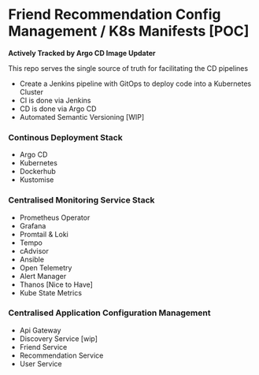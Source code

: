 
# Friend Recommendation Config Management / K8s Manifests [POC]
**Actively Tracked by Argo CD Image Updater**

This repo serves the single source of truth for facilitating the CD pipelines

- Create a Jenkins pipeline with GitOps to deploy code into a Kubernetes Cluster
- CI is done via Jenkins 
- CD is done via Argo CD
- Automated Semantic Versioning [WIP]

### Continous Deployment Stack
- Argo CD
- Kubernetes 
- Dockerhub
- Kustomise 

### Centralised Monitoring Service Stack 
- Prometheus Operator
- Grafana
- Promtail & Loki
- Tempo 
- cAdvisor
- Ansible 
- Open Telemetry
- Alert Manager 
- Thanos [Nice to Have]
- Kube State Metrics

### Centralised Application Configuration Management 
- Api Gateway 
- Discovery Service [wip]
- Friend Service 
- Recommendation Service 
- User Service 
